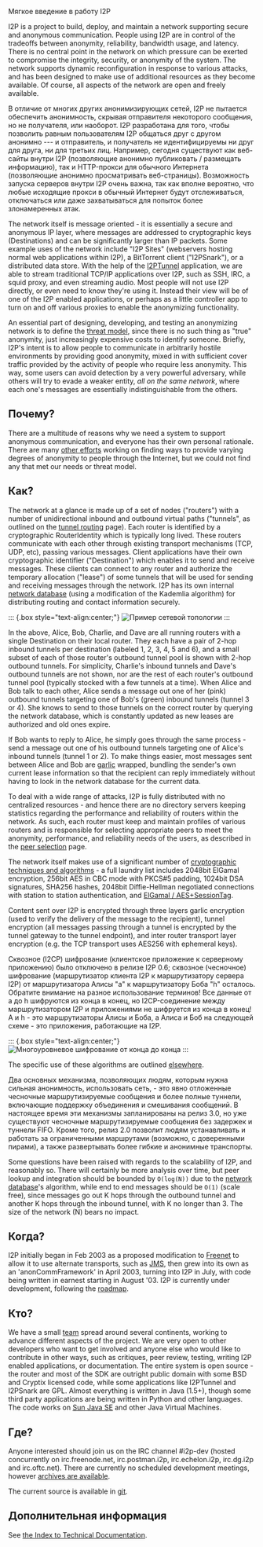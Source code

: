  Мягкое введение в
работу I2P 

I2P is a project to build, deploy, and maintain a network supporting
secure and anonymous communication. People using I2P are in control of
the tradeoffs between anonymity, reliability, bandwidth usage, and
latency. There is no central point in the network on which pressure can
be exerted to compromise the integrity, security, or anonymity of the
system. The network supports dynamic reconfiguration in response to
various attacks, and has been designed to make use of additional
resources as they become available. Of course, all aspects of the
network are open and freely available.

В отличие от многих других анонимизирующих сетей, I2P не пытается
обеспечить анонимность, скрывая отправителя некоторого сообщения, но не
получателя, или наоборот. I2P разработана для того, чтобы позволить
равным пользователям I2P общаться друг с другом анонимно --- и
отправитель, и получатель не идентифицируемы ни друг для друга, ни для
третьих лиц. Например, сегодня существуют как веб-сайты внутри I2P
(позволяющие анонимно публиковать / размещать информацию), так и
HTTP-прокси для обычного Интернета (позволяющие анонимно просматривать
веб-страницы). Возможность запуска серверов внутри I2P очень важна, так
как вполне вероятно, что любые исходящие прокси в обычный Интернет будут
отслеживаться, отключаться или даже захватываться для попыток более
злонамеренных атак.

The network itself is message oriented - it is essentially a secure and
anonymous IP layer, where messages are addressed to cryptographic keys
(Destinations) and can be significantly larger than IP packets. Some
example uses of the network include \"I2P Sites\" (webservers hosting
normal web applications within I2P), a BitTorrent client (\"I2PSnark\"),
or a distributed data store. With the help of the
[I2PTunnel]() application, we are able to
stream traditional TCP/IP applications over I2P, such as SSH, IRC, a
squid proxy, and even streaming audio. Most people will not use I2P
directly, or even need to know they\'re using it. Instead their view
will be of one of the I2P enabled applications, or perhaps as a little
controller app to turn on and off various proxies to enable the
anonymizing functionality.

An essential part of designing, developing, and testing an anonymizing
network is to define the [threat model](),
since there is no such thing as \"true\" anonymity, just increasingly
expensive costs to identify someone. Briefly, I2P\'s intent is to allow
people to communicate in arbitrarily hostile environments by providing
good anonymity, mixed in with sufficient cover traffic provided by the
activity of people who require less anonymity. This way, some users can
avoid detection by a very powerful adversary, while others will try to
evade a weaker entity, *all on the same network*, where each one\'s
messages are essentially indistinguishable from the others.

## Почему?

There are a multitude of reasons why we need a system to support
anonymous communication, and everyone has their own personal rationale.
There are many [other efforts]() working on
finding ways to provide varying degrees of anonymity to people through
the Internet, but we could not find any that met our needs or threat
model.

## Как?

The network at a glance is made up of a set of nodes (\"routers\") with
a number of unidirectional inbound and outbound virtual paths
(\"tunnels\", as outlined on the [tunnel
routing]() page). Each router is
identified by a cryptographic RouterIdentity which is typically long
lived. These routers communicate with each other through existing
transport mechanisms (TCP, UDP, etc), passing various messages. Client
applications have their own cryptographic identifier (\"Destination\")
which enables it to send and receive messages. These clients can connect
to any router and authorize the temporary allocation (\"lease\") of some
tunnels that will be used for sending and receiving messages through the
network. I2P has its own internal [network
database]() (using a modification of the Kademlia
algorithm) for distributing routing and contact information securely.

::: {.box style="text-align:center;"}
![Пример сетевой
топологии](images/net.png "Пример сетевой топологии")
:::

In the above, Alice, Bob, Charlie, and Dave are all running routers with
a single Destination on their local router. They each have a pair of
2-hop inbound tunnels per destination (labeled 1, 2, 3, 4, 5 and 6), and
a small subset of each of those router\'s outbound tunnel pool is shown
with 2-hop outbound tunnels. For simplicity, Charlie\'s inbound tunnels
and Dave\'s outbound tunnels are not shown, nor are the rest of each
router\'s outbound tunnel pool (typically stocked with a few tunnels at
a time). When Alice and Bob talk to each other, Alice sends a message
out one of her (pink) outbound tunnels targeting one of Bob\'s (green)
inbound tunnels (tunnel 3 or 4). She knows to send to those tunnels on
the correct router by querying the network database, which is constantly
updated as new leases are authorized and old ones expire.

If Bob wants to reply to Alice, he simply goes through the same
process - send a message out one of his outbound tunnels targeting one
of Alice\'s inbound tunnels (tunnel 1 or 2). To make things easier, most
messages sent between Alice and Bob are
[garlic]() wrapped, bundling the
sender\'s own current lease information so that the recipient can reply
immediately without having to look in the network database for the
current data.

To deal with a wide range of attacks, I2P is fully distributed with no
centralized resources - and hence there are no directory servers keeping
statistics regarding the performance and reliability of routers within
the network. As such, each router must keep and maintain profiles of
various routers and is responsible for selecting appropriate peers to
meet the anonymity, performance, and reliability needs of the users, as
described in the [peer selection]() page.

The network itself makes use of a significant number of [cryptographic
techniques and algorithms]() - a full
laundry list includes 2048bit ElGamal encryption, 256bit AES in CBC mode
with PKCS#5 padding, 1024bit DSA signatures, SHA256 hashes, 2048bit
Diffie-Hellman negotiated connections with station to station
authentication, and [ElGamal /
AES+SessionTag]().

Content sent over I2P is encrypted through three layers garlic
encryption (used to verify the delivery of the message to the
recipient), tunnel encryption (all messages passing through a tunnel is
encrypted by the tunnel gateway to the tunnel endpoint), and inter
router transport layer encryption (e.g. the TCP transport uses AES256
with ephemeral keys).

Сквозное (I2CP) шифрование (клиентское приложение к серверному
приложению) было отключено в релизе I2P 0.6; сквозное (чесночное)
шифрование (маршрутизатор клиента I2P к маршрутизатору сервера I2P) от
маршрутизатора Алисы \"a\" к маршрутизатору Боба \"h\" осталось.
Обратите внимание на разное использование терминов! Все данные от a до h
шифруются из конца в конец, но I2CP-соединение между маршрутизатором I2P
и приложениями не шифруется из конца в конец! A и h - это маршрутизаторы
Алисы и Боба, а Алиса и Боб на следующей схеме - это приложения,
работающие на I2P.

::: {.box style="text-align:center;"}
![Многоуровневое шифрование от конца до
конца](images/endToEndEncryption.png "Многоуровневое шифрование от конца до конца")
:::

The specific use of these algorithms are outlined
[elsewhere]().

Два основных механизма, позволяющих людям, которым нужна сильная
анонимность, использовать сеть, - это явно отложенные чесночные
маршрутизируемые сообщения и более полные туннели, включающие поддержку
объединения и смешивания сообщений. В настоящее время эти механизмы
запланированы на релиз 3.0, но уже существуют чесночные маршрутизируемые
сообщения без задержек и туннели FIFO. Кроме того, релиз 2.0 позволит
людям устанавливать и работать за ограниченными маршрутами (возможно, с
доверенными пирами), а также развертывать более гибкие и анонимные
транспорты.

Some questions have been raised with regards to the scalability of I2P,
and reasonably so. There will certainly be more analysis over time, but
peer lookup and integration should be bounded by `O(log(N))` due to the
[network database]()\'s algorithm, while end to
end messages should be `O(1)` (scale free), since messages go out K hops
through the outbound tunnel and another K hops through the inbound
tunnel, with K no longer than 3. The size of the network (N) bears no
impact.

## Когда?

I2P initially began in Feb 2003 as a proposed modification to
[Freenet](http://freenetproject.org) to allow it to use alternate
transports, such as [JMS](), then grew into its own
as an \'anonCommFramework\' in April 2003, turning into I2P in July,
with code being written in earnest starting in August \'03. I2P is
currently under development, following the
[roadmap]().

## Кто?

We have a small [team]() spread around several
continents, working to advance different aspects of the project. We are
very open to other developers who want to get involved and anyone else
who would like to contribute in other ways, such as critiques, peer
review, testing, writing I2P enabled applications, or documentation. The
entire system is open source - the router and most of the SDK are
outright public domain with some BSD and Cryptix licensed code, while
some applications like I2PTunnel and I2PSnark are GPL. Almost everything
is written in Java (1.5+), though some third party applications are
being written in Python and other languages. The code works on [Sun Java
SE](http://java.com/en/) and other Java Virtual Machines.

## Где?

Anyone interested should join us on the IRC channel #i2p-dev (hosted
concurrently on irc.freenode.net, irc.postman.i2p, irc.echelon.i2p,
irc.dg.i2p and irc.oftc.net). There are currently no scheduled
development meetings, however [archives are
available]().

The current source is available in [git]().

## Дополнительная информация

See [the Index to Technical Documentation]().


